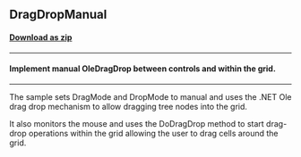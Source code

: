 ## DragDropManual
#### [Download as zip](https://minhaskamal.github.io/DownGit/#/home?url=https://github.com/GrapeCity/ComponentOne-WinForms-Samples/tree/master/NetFramework\FlexGrid\VB\DragDropManual)
____
#### Implement manual OleDragDrop between controls and within the grid.
____
The sample sets DragMode and DropMode to manual and uses the .NET Ole drag drop mechanism to allow dragging tree nodes into the grid. 

It also monitors the mouse and uses the DoDragDrop method to start drag-drop operations within the grid allowing the user to drag cells around the grid. 